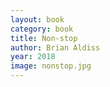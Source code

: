```yaml
---
layout: book
category: book
title: Non-stop
author: Brian Aldiss
year: 2018
image: nonstop.jpg
---
```

